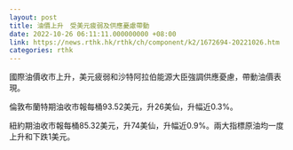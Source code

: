 ```yaml
---
layout: post
title: 油價上升　受美元疲弱及供應憂慮帶動
date: 2022-10-26 06:11:11.000000000 +08:00
link: https://news.rthk.hk/rthk/ch/component/k2/1672694-20221026.htm
categories: rthk
---
```


國際油價收市上升，美元疲弱和沙特阿拉伯能源大臣強調供應憂慮，帶動油價表現。

倫敦布蘭特期油收市報每桶93.52美元，升26美仙，升幅近0.3%。

紐約期油收市報每桶85.32美元，升74美仙，升幅近0.9%。兩大指標原油均一度上升和下跌1美元。
